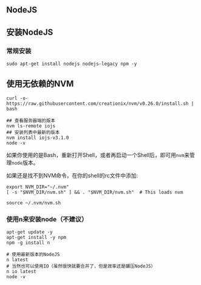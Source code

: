 ## NodeJS

## 安装NodeJS

### 常规安装

```
sudo apt-get install nodejs nodejs-legacy npm -y
```

## 使用无依赖的NVM

```
curl -o- https://raw.githubusercontent.com/creationix/nvm/v0.26.0/install.sh | bash
```

```
## 查看服务器端的版本
nvm ls-remote iojs
## 安装列表中最新的版本
nvm install iojs-v3.1.0
node -v
```

如果你使用的是Bash，重新打开Shell，或者再启动一个Shell后，即可用`nvm`来管理`node`版本。

如果还是找不到NVM命令，在你的shell的rc文件中添加:

```
export NVM_DIR="~/.nvm"
[ -s "$NVM_DIR/nvm.sh" ] && . "$NVM_DIR/nvm.sh"  # This loads nvm

source ~/.nvm/nvm.sh
```

### 使用n来安装node（不建议）

```
apt-get update -y
apt-get install -y npm
npm -g install n

# 使用最新版本的NodeJS
n latest
# 当然也可以使用IO（虽然很快就要合并了，但是效率还是碾压NodeJS）
n io latest
node -v
```
